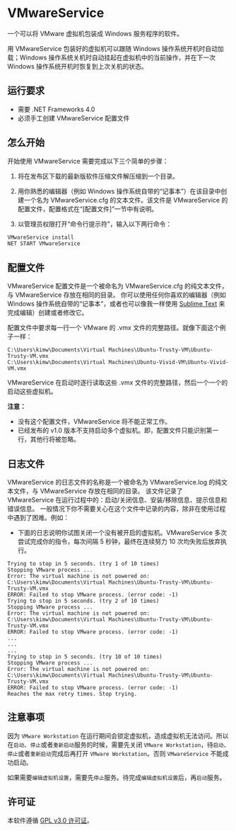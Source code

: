 ﻿# VMwareService

一个可以将 VMware 虚拟机包装成 Windows 服务程序的软件。

用 VMwareService 包装好的虚拟机可以跟随 Windows 操作系统开机时自动加载；Windows 操作系统关机时自动挂起在虚拟机中的当前操作，并在下一次 Windows 操作系统开机时恢复到上次关机的状态。


运行要求
--------
* 需要 .NET Frameworks 4.0
* 必须手工创建 VMwareService 配置文件


怎么开始
--------
开始使用 VMwareService 需要完成以下三个简单的步骤：

1. 将在发布区下载的最新版软件压缩文件解压缩到一个目录。

2. 用你熟悉的编辑器（例如 Windows 操作系统自带的“记事本”）在该目录中创建一个名为 VMwareService.cfg 的文本文件。该文件是 VMwareService 的配置文件，配置格式在“[配置文件]”一节中有说明。

3. 以管理员权限打开“命令行提示符”，输入以下两行命令：

```bat
VMwareService install
NET START VMwareService
```


配置文件
--------
VMwareService 配置文件是一个被命名为 VMwareService.cfg 的纯文本文件，与 VMwareService 存放在相同的目录。
你可以使用任何你喜欢的编辑器（例如 Windows 操作系统自带的“记事本”，或者也可以像我一样使用 [Sublime Text] 来完成编辑）创建或者修改它。

配置文件中要求每一行一个 VMware 的 .vmx 文件的完整路径。就像下面这个例子一样：

```
C:\Users\kimw\Documents\Virtual Machines\Ubuntu-Trusty-VM\Ubuntu-Trusty-VM.vmx
C:\Users\kimw\Documents\Virtual Machines\Ubuntu-Vivid-VM\Ubuntu-Vivid-VM.vmx
```

VMwareService 在启动时逐行读取这些 .vmx 文件的完整路径，然后一个一个的启动这些虚拟机。

**注意：**

- 没有这个配置文件，VMwareService 将不能正常工作。
- 已经发布的 v1.0 版本不支持启动多个虚拟机。即，配置文件只能识别第一行，其他行将被忽略。


日志文件
--------
VMwareService 的日志文件的名称是一个被命名为 VMwareService.log 的纯文本文件，与 VMwareService 存放在相同的目录。
该文件记录了 VMwareService 在运行过程中的：启动/关闭信息、安装/移除信息、提示信息和错误信息。
一般情况下你不需要关心在这个文件中记录的内容，除非在使用过程中遇到了困难。例如：

* 下面的日志说明你试图关闭一个没有被开启的虚拟机。VMwareService 多次尝试完成你的指令，每次间隔 5 秒钟，最终在连续努力 10 次均失败后放弃执行。

```
Trying to stop in 5 seconds. (try 1 of 10 times)
Stopping VMware process ...
Error: The virtual machine is not powered on: C:\Users\kimw\Documents\Virtual Machines\Ubuntu-Trusty-VM\Ubuntu-Trusty-VM.vmx
ERROR: Failed to stop VMware process. (error code: -1)
Trying to stop in 5 seconds. (try 2 of 10 times)
Stopping VMware process ...
Error: The virtual machine is not powered on: C:\Users\kimw\Documents\Virtual Machines\Ubuntu-Trusty-VM\Ubuntu-Trusty-VM.vmx
ERROR: Failed to stop VMware process. (error code: -1)
...
...
...
Trying to stop in 5 seconds. (try 10 of 10 times)
Stopping VMware process ...
Error: The virtual machine is not powered on: C:\Users\kimw\Documents\Virtual Machines\Ubuntu-Trusty-VM\Ubuntu-Trusty-VM.vmx
ERROR: Failed to stop VMware process. (error code: -1)
Reaches the max retry times. Stop trying.
```


注意事项
--------
因为 `VMware Workstation` 在运行期间会锁定虚拟机，造成虚拟机无法访问。所以在`启动`、`停止`或者`重新启动`服务的时候，需要先关闭 `VMware Workstation`，待`启动`、`停止`或者`重新启动`完成后再打开 `VMware Workstation`。否则 `VMwareService` 不能成功启动。

如果需要`编辑虚拟机设置`，需要先`停止`服务。待完成`编辑虚拟机设置`后，再`启动`服务。


许可证
------
本软件遵循 [GPL v3.0 许可证]。


[Sublime Text]: https://www.sublimetext.com/
[GPL v3.0 许可证]: https://raw.githubusercontent.com/kimw/VMwareService/master/LICENSE
